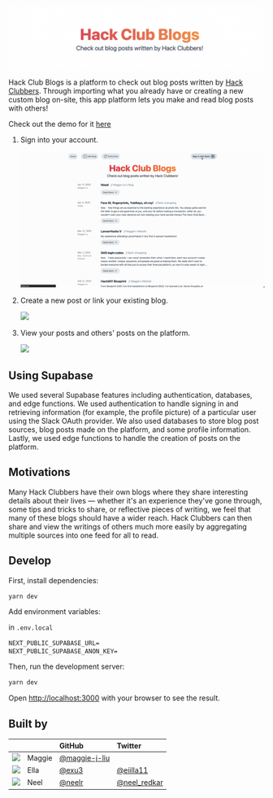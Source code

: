 <img src="/public/docs-banner.png" align="center" />

Hack Club Blogs is a platform to check out blog posts written by [Hack Clubbers](https://hackclub.com). Through importing what you already have or creating a new custom blog on-site, this app platform lets you make and read blog posts with others!

Check out the demo for it [here](https://hackclub-blogs.vercel.app/)

1. Sign into your account.

    <img src="/public/a.gif" style="width: 600px" />

2. Create a new post or link your existing blog.

    <img src="/public/b.gif" style="width: 600px" />

3. View your posts and others' posts on the platform.

    <img src="/public/c.gif" style="width: 600px" />

## Using Supabase

We used several Supabase features including authentication, databases, and edge functions. We used authentication to handle signing in and retrieving information (for example, the profile picture) of a particular user using the Slack OAuth provider. We also used databases to store blog post sources, blog posts made on the platform, and some profile information. Lastly, we used edge functions to handle the creation of posts on the platform.

## Motivations

Many Hack Clubbers have their own blogs where they share interesting details about their lives — whether it's an experience they've gone through, some tips and tricks to share, or reflective pieces of writing, we feel that many of these blogs should have a wider reach. Hack Clubbers can then share and view the writings of others much more easily by aggregating multiple sources into one feed for all to read.

## Develop

First, install dependencies:

```bash
yarn dev
```

Add environment variables:

in `.env.local`

```
NEXT_PUBLIC_SUPABASE_URL=
NEXT_PUBLIC_SUPABASE_ANON_KEY=
```

Then, run the development server:

```bash
yarn dev
```

Open [http://localhost:3000](http://localhost:3000) with your browser to see the result.

## Built by

|                                                            |        | GitHub                                           | Twitter                                      |
| :--------------------------------------------------------- | :----- | :----------------------------------------------- | :------------------------------------------- |
| <img src="https://github.com/maggie-j-liu.png" width="50"> | Maggie | [@maggie-j-liu](https://github.com/maggie-j-liu) |                                              |
| <img src="https://github.com/exu3.png" width="50">         | Ella   | [@exu3](https://github.com/exu3)                 | [@eiilla11](https://twitter.com/eiilla11)    |
| <img src="https://github.com/neelr.png" width="50">        | Neel   | [@neelr](https://github.com/neelr)               | [@neel_redkar](https://twitter.com/neel_redkar)    |
